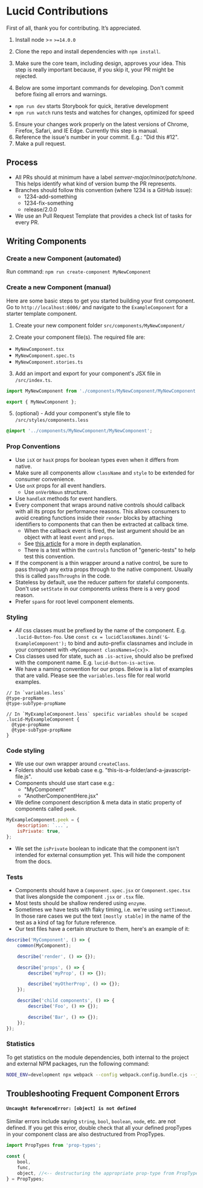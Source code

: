 # Lucid Contributions

First of all, thank you for contributing. It’s appreciated.

1. Install node >= `>=14.0.0`
2. Clone the repo and install dependencies with `npm install`.
3. Make sure the core team, including design, approves your idea. This step is really important because, if you skip it, your PR might be rejected.

4. Below are some important commands for developing. Don't commit before fixing all errors and warnings.

- `npm run dev` starts Storybook for quick, iterative development
- `npm run watch` runs tests and watches for changes, optimized for speed

5. Ensure your changes work properly on the latest versions of Chrome, Firefox, Safari, and IE Edge. Currently this step is manual.
6. Reference the issue's number in your commit. E.g.: "Did this #12".
7. Make a pull request.

## Process

- All PRs should at minimum have a label _semver-major/minor/patch/none_. This helps identify what kind of version bump the PR represents.
- Branches should follow this convention (where 1234 is a GitHub issue):
  - 1234-add-something
  - 1234-fix-something
  - release/2.0.0
- We use an Pull Request Template that provides a check list of tasks for every PR.

## Writing Components

### Create a new Component (automated)

Run command:
`npm run create-component MyNewComponent`

### Create a new Component (manual)

Here are some basic steps to get you started building your first component.
Go to `http://localhost:6006/` and navigate to the `ExampleComponent` for a starter template component.

1. Create your new component folder
   `src/components/MyNewComponent/`

2. Create your component file(s). The required file are:

- `MyNewComponent.tsx`
- `MyNewComponent.spec.ts`
- `MyNewComponent.stories.ts`

3. Add an import and export for your component's JSX file in `/src/index.ts`.

```javascript
import MyNewComponent from './components/MyNewComponent/MyNewComponent';

export { MyNewComponent };
```

5. (optional) - Add your component's style file to `/src/styles/components.less`

```css
@import '../components/MyNewComponent/MyNewComponent';
```

### Prop Conventions

- Use `isX` or `hasX` props for boolean types even when it differs from native.
- Make sure all components allow `className` and `style` to be extended for consumer convenience.
- Use `onX` props for all event handlers.
  - Use `onVerbNoun` structure.
- Use `handleX` methods for event handlers.
- Every component that wraps around native controls should callback with all its props for performance reasons. This allows consumers to avoid creating functions inside their `render` blocks by attaching identifiers to components that can then be extracted at callback time.
  - When the callback event is fired, the last argument should be an object with at least `event` and `props`.
  - See [this article][perf] for a more in depth explanation.
  - There is a test within the `controls` function of "generic-tests" to help test this convention.
- If the component is a thin wrapper around a native control, be sure to pass through any extra props through to the native component. Usually this is called `passThroughs` in the code.
- Stateless by default, use the reducer pattern for stateful components. Don't use `setState` in our components unless there is a very good reason.
- Prefer `span`s for root level component elements.

### Styling

- _All_ css classes must be prefixed by the name of the component. E.g. `.lucid-Button-foo`. Use `const cx = lucidClassNames.bind('&-ExampleComponent');` to bind and auto-prefix classnames and include in your component with `<MyComponent classNames={cx}>`.
- Css classes used for state, such as `.is-active`, should also be prefixed with the component name. E.g. `lucid-Button-is-active`.
- We have a naming convention for our props. Below is a list of examples that are valid. Please see the `variables.less` file for real world examples.

```
// In `variables.less`
@type-propName
@type-subType-propName

// In `MyExampleComponent.less` specific variables should be scoped
.lucid-MyExampleComponent {
  @type-propName
  @type-subType-propName
}
```

### Code styling

- We use our own wrapper around `createClass`.
- Folders should use kebab case e.g. "this-is-a-folder/and-a-javascript-file.js".
- Components should use start case e.g.:
  - "MyComponent"
  - "AnotherComponentHere.jsx"
- We define component description & meta data in static property of components called `peek`.

```javascript
MyExampleComponent.peek = {
	description: `...`,
	isPrivate: true,
};
```

- We set the `isPrivate` boolean to indicate that the component isn't intended for external consumption yet. This will hide the component from the docs.

### Tests

- Components should have a `Component.spec.jsx` or `Component.spec.tsx` that lives alongside the component `.jsx` or `.tsx` file.
- Most tests should be shallow rendered using `enzyme`.
- Sometimes we have tests with flaky timing, i.e. we're using `setTimeout`. In those rare cases we put the text `[mostly stable]` in the name of the test as a kind of tag for future reference.
- Our test files have a certain structure to them, here's an example of it:

```javascript
describe('MyComponent', () => {
	common(MyComponent);

	describe('render', () => {});

	describe('props', () => {
		describe('myProp', () => {});

		describe('myOtherProp', () => {});
	});

	describe('child components', () => {
		describe('Foo', () => {});

		describe('Bar', () => {});
	});
});
```

[waffle]: https://waffle.io/appnexus/lucid/
[perf]: https://medium.com/@esamatti/react-js-pure-render-performance-anti-pattern-fb88c101332f

### Statistics

To get statistics on the module dependencies, both internal to the project and external NPM packages, run the following command:

```bash
NODE_ENV=development npx webpack --config webpack.config.bundle.cjs --json --stats > stats.json
```

## Troubleshooting Frequent Component Errors

#### `Uncaught ReferenceError: [object] is not defined`

Similar errors include saying `string`, `bool`, `boolean`, `node`, etc. are not defined. If you get this error, double check that all your defined propTypes in your component class are also destructured from PropTypes.

```javascript
import PropTypes from 'prop-types';

const {
	bool,
	func,
	object, //<-- destructuring the appropriate prop-type from PropTypes will solve the problem.
} = PropTypes;
```

